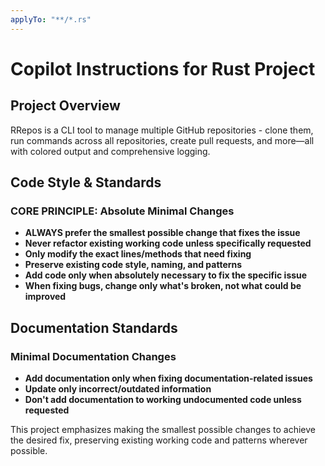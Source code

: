 ```yaml
---
applyTo: "**/*.rs"
---
```


# Copilot Instructions for Rust Project

## Project Overview

RRepos is a CLI tool to manage multiple GitHub repositories - clone them, run
commands across all repositories, create pull requests, and more—all with
colored output and comprehensive logging.

## Code Style & Standards

### **CORE PRINCIPLE: Absolute Minimal Changes**

- **ALWAYS prefer the smallest possible change that fixes the issue**
- **Never refactor existing working code unless specifically requested**
- **Only modify the exact lines/methods that need fixing**
- **Preserve existing code style, naming, and patterns**
- **Add code only when absolutely necessary to fix the specific issue**
- **When fixing bugs, change only what's broken, not what could be improved**

## Documentation Standards

### Minimal Documentation Changes

- **Add documentation only when fixing documentation-related issues**
- **Update only incorrect/outdated information**
- **Don't add documentation to working undocumented code unless requested**

This project emphasizes making the smallest possible changes to achieve the
desired fix, preserving existing working code and patterns wherever possible.
